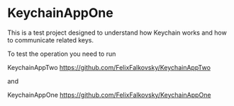 # KeychainAppOne

This is a test project designed to understand how Keychain works and how to communicate related keys.

To test the operation you need to run

KeychainAppTwo https://github.com/FelixFalkovsky/KeychainAppTwo

and 

KeychainAppOne https://github.com/FelixFalkovsky/KeychainAppOne
